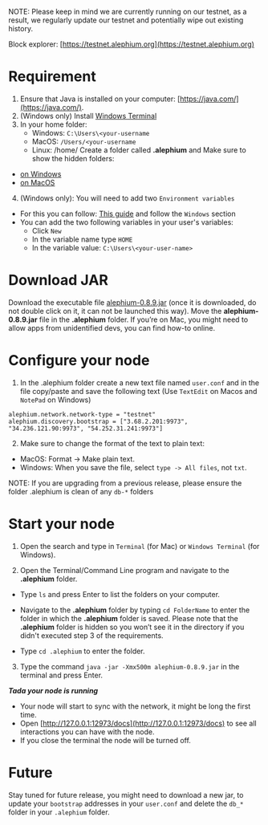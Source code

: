 NOTE: Please keep in mind we are currently running on our testnet, as a result, we regularly update our testnet and potentially wipe out existing history.

Block explorer: [https://testnet.alephium.org](https://testnet.alephium.org)


# Requirement

1. Ensure that Java is installed on your computer: [https://java.com/](https://java.com/).
2. (Windows only) Install [Windows Terminal](https://www.microsoft.com/p/windows-terminal/9n0dx20hk701)
3. In your home folder:
   - Windows: `C:\Users\<your-username`
   - MacOS: `/Users/<your-username`
   - Linux: /home/<your-username>
 Create a folder called **.alephium** and
 Make sure to show the hidden folders:
 - [on Windows](https://support.microsoft.com/en-us/windows/view-hidden-files-and-folders-in-windows-97fbc472-c603-9d90-91d0-1166d1d9f4b5)
 - [on MacOS](https://www.pcmag.com/how-to/how-to-access-your-macs-hidden-files)
4. (Windows only): You will need to add two `Environment variables`
  * For this you can follow: [This guide](https://java.com/en/download/help/path.html) and follow the `Windows` section
  * You can add the two following variables in your user's variables:
      - Click `New`
      - In the variable name type `HOME`
      - In the variable value: `C:\Users\<your-user-name>`

# Download JAR
Download the executable file [alephium-0.8.9.jar](https://github.com/alephium/alephium/releases/download/v0.8.9/alephium-0.8.9.jar) (once it is downloaded, do not double click on it, it can not be launched this way).
Move the **alephium-0.8.9.jar** file in the **.alephium** folder.
If you’re on Mac, you might need to allow apps from unidentified devs, you can find how-to online.

# Configure your node

1. In the .alephium folder create a new text file named `user.conf` and in the file copy/paste and save the following text (Use `TextEdit` on Macos and `NotePad` on Windows)

```
alephium.network.network-type = "testnet"
alephium.discovery.bootstrap = ["3.68.2.201:9973", "34.236.121.90:9973", "54.252.31.241:9973"]
```

2. Make sure to change the format of the text to plain text:
 - MacOS: Format -> Make plain text.
 - Windows: When you save the file, select `type -> All files`, not `txt`.

NOTE: If you are upgrading from a previous release, please ensure the folder .alephium is clean of any `db-*` folders

# Start your node

1. Open the search and type in `Terminal` (for Mac) or `Windows Terminal` (for  Windows).

2. Open the Terminal/Command Line program and navigate to the **.alephium** folder.

* Type `ls` and press Enter to list the folders on your computer.

* Navigate to the **.alephium** folder by typing `cd FolderName` to enter the folder in which the **.alephium** folder is saved. Please note that the **.alephium** folder is hidden so you won’t see it in the directory if you didn't executed step 3 of the requirements.

* Type `cd .alephium` to enter the folder.

3. Type the command `java -jar -Xmx500m alephium-0.8.9.jar` in the terminal and press Enter.

_**Tada your node is running**_

* Your node will start to sync with the network, it might be long the first time.
* Open [http://127.0.0.1:12973/docs](http://127.0.0.1:12973/docs) to see all interactions you can have with the node.
* If you close the terminal the node will be turned off.

# Future

Stay tuned for future release, you might need to download a new jar, to update your `bootstrap` addresses in your `user.conf` and delete the `db_*` folder in your `.alephium` folder.

